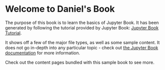 # Welcome to Daniel's Book

The purpose of this book is to learn the basics of Jupyter Book. 
It has been generated by following the tutorial provided by Jupyter Book: [Jupyter Book Tutorial](https://jupyterbook.org/en/stable/intro.html).
 
It shows off a few of the major file types, as well as some sample content.
It does not go in-depth into any particular topic - check out [the Jupyter Book documentation](https://jupyterbook.org) for more information.

Check out the content pages bundled with this sample book to see more.

```{tableofcontents}
```
